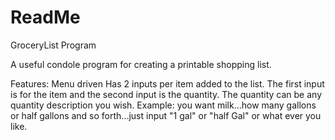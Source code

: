 # ReadMe

GroceryList Program

A useful condole program for creating a printable shopping list.

Features:
Menu driven
Has 2 inputs per item added to the list.  The first input is for the item and the second input is the quantity.  The quantity can be any quantity description you wish.  Example: you want milk...how many gallons or half gallons and so forth...just input "1 gal" or "half Gal" or what ever you like.

